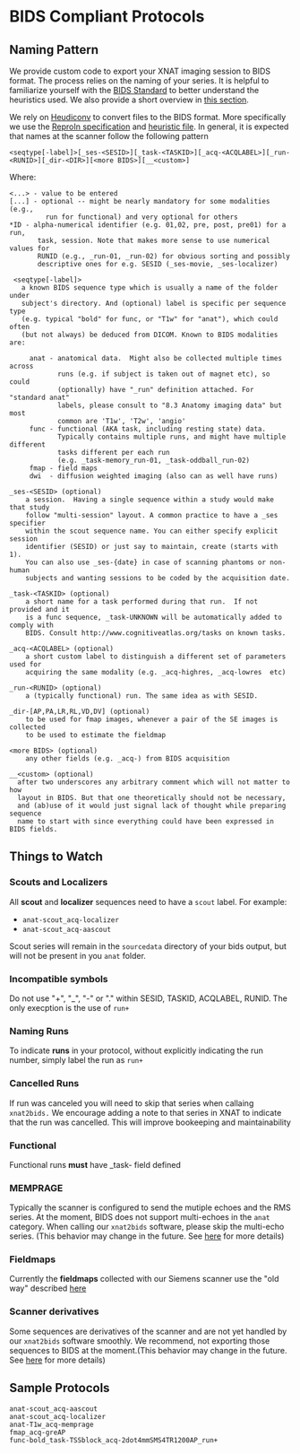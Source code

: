 # BIDS Compliant Protocols

## Naming Pattern

We provide custom code to export your XNAT imaging session to BIDS format. The process relies on the naming of your series. It is helpful to familiarize yourself with the [BIDS Standard](https://bids-specification.readthedocs.io/en/stable/) to better understand the heuristics used. We also provide a short overview in [this section](../bids/introduction-to-bids.md).

We rely on [Heudiconv](https://github.com/nipy/heudiconv) to convert files to the BIDS format. More specifically we use the [ReproIn specification](https://github.com/repronim/reproin) and [heuristic file](https://github.com/nipy/heudiconv/blob/master/heudiconv/heuristics/reproin.py). In general, it is expected that names at the scanner follow the following pattern

```text
<seqtype[-label]>[_ses-<SESID>][_task-<TASKID>][_acq-<ACQLABEL>][_run-<RUNID>][_dir-<DIR>][<more BIDS>][__<custom>]
```

Where:

```text
<...> - value to be entered
[...] - optional -- might be nearly mandatory for some modalities (e.g.,
         run for functional) and very optional for others
*ID - alpha-numerical identifier (e.g. 01,02, pre, post, pre01) for a run,
       task, session. Note that makes more sense to use numerical values for
       RUNID (e.g., _run-01, _run-02) for obvious sorting and possibly
       descriptive ones for e.g. SESID (_ses-movie, _ses-localizer)
       
 <seqtype[-label]>
   a known BIDS sequence type which is usually a name of the folder under
   subject's directory. And (optional) label is specific per sequence type
   (e.g. typical "bold" for func, or "T1w" for "anat"), which could often
   (but not always) be deduced from DICOM. Known to BIDS modalities are:

     anat - anatomical data.  Might also be collected multiple times across
            runs (e.g. if subject is taken out of magnet etc), so could
            (optionally) have "_run" definition attached. For "standard anat"
            labels, please consult to "8.3 Anatomy imaging data" but most
            common are 'T1w', 'T2w', 'angio'
     func - functional (AKA task, including resting state) data.
            Typically contains multiple runs, and might have multiple different
            tasks different per each run
            (e.g. _task-memory_run-01, _task-oddball_run-02)
     fmap - field maps
     dwi  - diffusion weighted imaging (also can as well have runs)

_ses-<SESID> (optional)
    a session.  Having a single sequence within a study would make that study
    follow "multi-session" layout. A common practice to have a _ses specifier
    within the scout sequence name. You can either specify explicit session
    identifier (SESID) or just say to maintain, create (starts with 1).
    You can also use _ses-{date} in case of scanning phantoms or non-human
    subjects and wanting sessions to be coded by the acquisition date.

_task-<TASKID> (optional)
    a short name for a task performed during that run.  If not provided and it
    is a func sequence, _task-UNKNOWN will be automatically added to comply with
    BIDS. Consult http://www.cognitiveatlas.org/tasks on known tasks.

_acq-<ACQLABEL> (optional)
    a short custom label to distinguish a different set of parameters used for
    acquiring the same modality (e.g. _acq-highres, _acq-lowres  etc)

_run-<RUNID> (optional)
    a (typically functional) run. The same idea as with SESID.

_dir-[AP,PA,LR,RL,VD,DV] (optional)
    to be used for fmap images, whenever a pair of the SE images is collected
    to be used to estimate the fieldmap

<more BIDS> (optional)
    any other fields (e.g. _acq-) from BIDS acquisition

__<custom> (optional)
  after two underscores any arbitrary comment which will not matter to how
  layout in BIDS. But that one theoretically should not be necessary,
  and (ab)use of it would just signal lack of thought while preparing sequence
  name to start with since everything could have been expressed in BIDS fields.
```

## Things to Watch

### Scouts and Localizers

All **scout** and **localizer** sequences need to have a `scout` label. For example:

* `anat-scout_acq-localizer`
* `anat-scout_acq-aascout`

Scout series will remain in the `sourcedata` directory of your bids output, but will not be present in you `anat` folder. 

### Incompatible symbols

Do not use "+", "\_", "-" or "." within SESID, TASKID, ACQLABEL, RUNID. The only execption is the use of `run+`

### Naming Runs

To indicate **runs** in your protocol, without explicitly indicating the run number, simply label the run as `run+`

### Cancelled Runs

If run was canceled you will need to skip that series when callaing `xnat2bids.` We encourage adding a note to that series in XNAT to indicate that the run was cancelled. This will improve bookeeping and maintainability

### Functional

Functional runs **must** have \_task- field defined

### MEMPRAGE

Typically the scanner is configured to send the mutiple echoes and the RMS series. At the moment, BIDS does not support multi-echoes in the `anat` category. When calling our `xnat2bids` software, please skip the multi-echo series. \(This behavior may change in the future. See [here](https://github.com/brown-bnc/xnat-tools/issues/59) for more details\)

### Fieldmaps

Currently the **fieldmaps** collected with our Siemens scanner use the "old way" described [here](https://osf.io/2hjhx/wiki/Brain%20Imaging%20Data%20Structure%20%28BIDS%29/#LCNI_fieldmapshttpslcniuoregonedukbarticleskb0003_29)

### Scanner derivatives

Some sequences are derivatives of the scanner and are not yet handled by our `xnat2bids` software smoothly. We recommend, not exporting those sequences to BIDS at the moment.\(This behavior may change in the future. See [here](https://github.com/brown-bnc/xnat-tools/issues/59) for more details\)



## Sample Protocols

```text
anat-scout_acq-aascout
anat-scout_acq-localizer
anat-T1w_acq-memprage
fmap_acq-greAP
func-bold_task-TSSblock_acq-2dot4mmSMS4TR1200AP_run+
```





